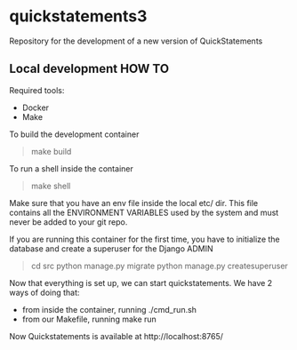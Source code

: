 # quickstatements3

Repository for the development of a new version of QuickStatements

## Local development HOW TO

Required tools:

* Docker
* Make

To build the development container

> make build

To run a shell inside the container

> make shell

Make sure that you have an env file inside the local etc/ dir. This file contains all the ENVIRONMENT VARIABLES used by the system and must never be added to your git repo.

If you are running this container for the first time, you have to initialize the database and create a superuser for the Django ADMIN

> cd src
> python manage.py migrate
> python manage.py createsuperuser


Now that everything is set up, we can start quickstatements. We have 2 ways of doing that:

* from inside the container, running ./cmd_run.sh
* from our Makefile, running make run

Now Quickstatements is available at http://localhost:8765/